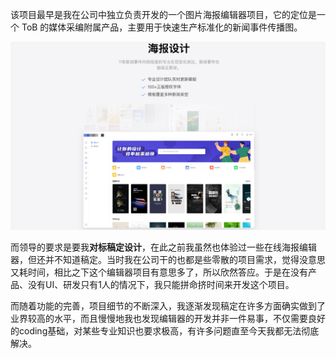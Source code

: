 该项目最早是我在公司中独立负责开发的一个图片海报编辑器项目，它的定位是一个 ToB 的媒体采编附属产品，主要用于快速生产标准化的新闻事件传播图。

![](../images/2023-7-17-1689585503882.png)

而领导的要求是要我**对标稿定设计**，在此之前我虽然也体验过一些在线海报编辑器，但还并不知道稿定。当时我在公司干的也都是些零散的项目需求，觉得没意思又耗时间，相比之下这个编辑器项目有意思多了，所以欣然答应。于是在没有产品、没有UI、研发只有1人的情况下，我只能拼命挤时间来开发这个项目。

而随着功能的完善，项目细节的不断深入，我逐渐发现稿定在许多方面确实做到了业界较高的水平，而且慢慢地我也发现编辑器的开发并非一件易事，不仅需要良好的coding基础，对某些专业知识也要求极高，有许多问题直至今天我都无法彻底解决。